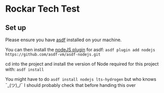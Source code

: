 # Rockar Tech Test

## Set up

Please ensure you have [asdf](https://asdf-vm.com/) installed on your machine. 

You can then install the [nodeJS plugin](https://github.com/asdf-vm/asdf-nodejs) for asdf:
```asdf plugin add nodejs https://github.com/asdf-vm/asdf-nodejs.git```

cd into the project and install the version of Node required for this project with:
```asdf install```

You might have to do ```asdf install nodejs lts-hydrogen``` but who knows ¯\_(ツ)_/¯
I should probably check that before handing this over





